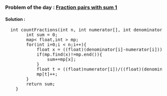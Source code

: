 ### Problem of the day : [Fraction pairs with sum 1](https://practice.geeksforgeeks.org/problems/fraction-pairs-with-sum-1/1)

#### Solution :
<pre>
  int countFractions(int n, int numerator[], int denominator[]){
        int sum = 0;
        map< float,int > mp;
        for(int i=0;i < n;i++){
            float x = ((float)(denominator[i]-numerator[i]))/(float)denominator[i];
            if(mp.find(x)!=mp.end()){
                sum+=mp[x];
            }
            float t = ((float)numerator[i])/((float)(denominator[i]));
            mp[t]++;
        }
        return sum;
    }
</pre>
